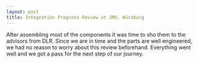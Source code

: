 ```yaml
---
layout: post
title: Integration Progress Review at JMU, Würzburg
---
```


After assembling most of the components it was time to sho them to the advisors from DLR. Since we are in time and the parts are well engineered, we had no reason to worry about this review beforehand. Everything went well and we got a pass for the next step of our journey.